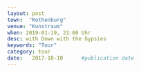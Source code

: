 ```yaml
---
layout: post
town:  "Rothenburg"
venue: "Kunstraum"
when: 2019-01-19, 21:00 Uhr
desc: with Down with the Gypsies 
keywords: "Tour"
category: tour
date:   2017-10-10 		#publication date
---
```

